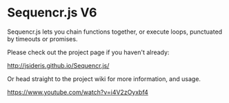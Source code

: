 # Sequencr.js V6
Sequencr.js lets you chain functions together, or execute loops, punctuated by timeouts or promises. 

Please check out the project page if you haven't already:

http://jsideris.github.io/Sequencr.js/

Or head straight to the project wiki for more information, and usage.

https://www.youtube.com/watch?v=i4V2zOyxbf4
